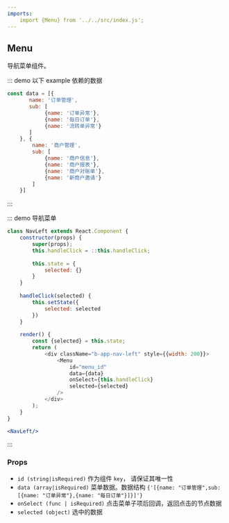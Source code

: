 ```yaml
---
imports:
    import {Menu} from '../../src/index.js';
---
```

## Menu

导航菜单组件。


::: demo 以下 example 依赖的数据
```js
const data = [{
       name: '订单管理',
       sub: [
            {name: '订单异常'},
            {name: '每日订单'},
            {name: '流转单异常'}
       ]
    }, {
        name: '商户管理',
        sub: [
            {name: '商户信息'},
            {name: '商户报表'},
            {name: '商户对账单'},
            {name: '新商户邀请'}
        ]
    }]
```
:::

::: demo 导航菜单
```js
class NavLeft extends React.Component {
    constructor(props) {
        super(props);
        this.handleClick = ::this.handleClick;
        
        this.state = {
            selected: {}
        }
    }
    
    handleClick(selected) {
        this.setState({
            selected: selected
        })
    }
    
    render() {
        const {selected} = this.state;
        return (
            <div className="b-app-nav-left" style={{width: 200}}>
                <Menu
                    id="menu_id"
                    data={data}
                    onSelect={this.handleClick}
                    selected={selected}
                />
            </div>
        );
    }
}

```


```jsx
<NavLeft/>
```
:::

### Props
- `id (string|isRequired)` 作为组件 `key`， 请保证其唯一性
- `data (array|isRequired)` 菜单数据。数据结构 `{'[{name: "订单管理",sub: [{name: "订单异常"},{name: "每日订单"}]}]'}`
- `onSelect (func | isRequired)` 点击菜单子项后回调，返回点击的节点数据
- `selected (object)` 选中的数据